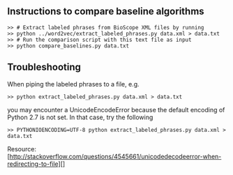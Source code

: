 Instructions to compare baseline algorithms
------------------------------------------------------------
    >> # Extract labeled phrases from BioScope XML files by running
    >> python ../word2vec/extract_labeled_phrases.py data.xml > data.txt
    >> # Run the comparison script with this text file as input
    >> python compare_baselines.py data.txt


Troubleshooting
------------------------------------------------------------
When piping the labeled phrases to a file, e.g.

    >> python extract_labeled_phrases.py data.xml > data.txt

you may encounter a UnicodeEncodeError because the default encoding of Python
2.7 is not set. In that case, try the following

    >> PYTHONIOENCODING=UTF-8 python extract_labeled_phrases.py data.xml > data.txt

Resource:
[http://stackoverflow.com/questions/4545661/unicodedecodeerror-when-redirecting-to-file][]
